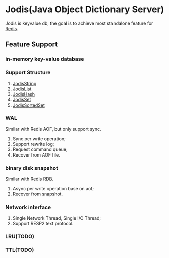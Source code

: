 # Jodis(Java Object Dictionary Server)
Jodis is keyvalue db, the goal is to achieve most standalone feature for [Redis](https://github.com/redis-io/redis).

## Feature Support
### in-memory key-value database

### Support Structure
1. [JodisString](docs/JodisString.md)
2. [JodisList](docs/JodisList.md)
3. [JodisHash](docs/JodisHash.md)
4. [JodisSet](docs/JodisSet.md)
5. [JodisSortedSet](docs/JodisSortedSet.md)

### WAL
Similar with Redis AOF, but only support sync.
1. Sync per write operation;
2. Support rewrite log;
3. Request command queue;
4. Recover from AOF file.

### binary disk snapshot
Similar with Redis RDB.
1. Async per write operation base on aof;
2. Recover from snapshot.

### Network interface
1. Single Network Thread, Single I/O Thread;
2. Support RESP2 text protocol.

### LRU(TODO)

### TTL(TODO)



